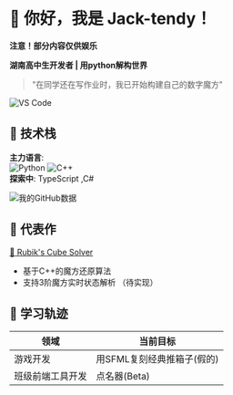 # 👋 你好，我是 Jack-tendy！
__注意！部分内容仅供娱乐__

**湖南高中生开发者 | 用python解构世界**  
> "在同学还在写作业时，我已开始构建自己的数字魔方"  

![VS Code](https://img.shields.io/badge/Editor-VSCode-007ACC?logo=visual-studio-code)

## 🎯 技术栈
**主力语言**:  
![Python](https://img.shields.io/badge/Python-Expert-3776AB?logo=python&logoColor=white)
![C++](https://img.shields.io/badge/C++-Expert-00599C?logo=c%2B%2B&logoColor=white)  
**探索中**: TypeScript  ,C#

![我的GitHub数据](https://github-readme-stats.vercel.app/api?username=jack-tendy-538&show_icons=true&hide_border=true)

## 🧩 代表作
[🔷 Rubik's Cube Solver](https://github.com/jack-tendy-538/Rubik_cube-jack.s_edition)  
- 基于C++的魔方还原算法  
- 支持3阶魔方实时状态解析  （待实现）

## 🌱 学习轨迹
| 领域        | 当前目标               |
|------------|-----------------------|
| 游戏开发    | 用SFML复刻经典推箱子(假的)  |
| 班级前端工具开发   | 点名器(Beta)  |
